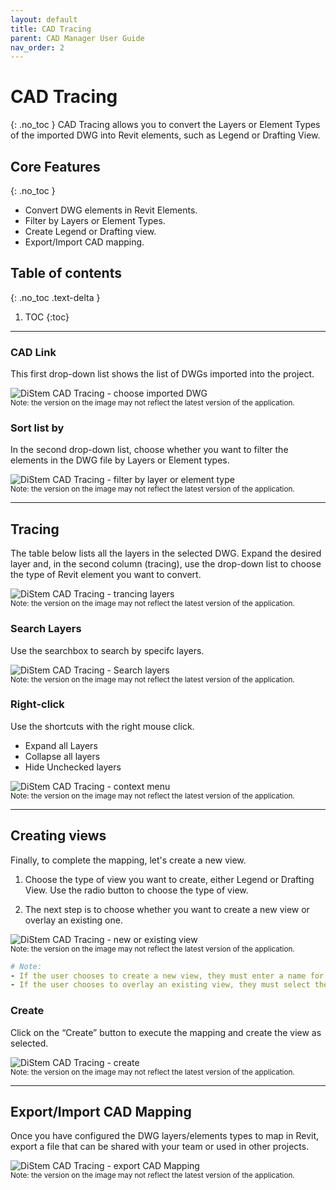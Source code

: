 ```yaml
---
layout: default
title: CAD Tracing
parent: CAD Manager User Guide
nav_order: 2
---
```


# CAD Tracing
{: .no_toc }
CAD Tracing allows you to convert the Layers or Element Types of the imported DWG into Revit elements, such as Legend or Drafting View.

## Core Features
{: .no_toc }
- Convert DWG elements in Revit Elements.
- Filter by Layers or Element Types.
- Create Legend or Drafting view.
- Export/Import CAD mapping.

## Table of contents
{: .no_toc .text-delta }

1. TOC
{:toc}

---

### CAD Link

This first drop-down list shows the list of DWGs imported into the project.

![DiStem CAD Tracing - choose imported DWG](../../../assets\images\CADManager\CT-CADLink.gif)  
<sub>Note: the version on the image may not reflect the latest version of the application.</sub>

### Sort list by

In the second drop-down list, choose whether you want to filter the elements in the DWG file by Layers or Element types.

![DiStem CAD Tracing - filter by layer or element type](../../../assets\images\CADManager\CT-SortList.gif)  
<sub>Note: the version on the image may not reflect the latest version of the application.</sub>

---

## Tracing

The table below lists all the layers in the selected DWG.
Expand the desired layer and, in the second column (tracing), use the drop-down list to choose the type of Revit element you want to convert.

![DiStem CAD Tracing - trancing layers](../../../assets\images\CADManager\CT-Tracing.gif)  
<sub>Note: the version on the image may not reflect the latest version of the application.</sub>

### Search Layers

Use the searchbox to search by specifc layers.

![DiStem CAD Tracing - Search layers](../../../assets\images\CADManager\CT-Search.gif)  
<sub>Note: the version on the image may not reflect the latest version of the application.</sub>

### Right-click

Use the shortcuts with the right mouse click.

- Expand all Layers
- Collapse all layers
- Hide Unchecked layers

![DiStem CAD Tracing - context menu](../../../assets\images\CADManager\CT-RightClick.gif)  
<sub>Note: the version on the image may not reflect the latest version of the application.</sub>

---

## Creating views

Finally, to complete the mapping, let's create a new view.

1. Choose the type of view you want to create, either Legend or Drafting View. Use the radio button to choose the type of view.

2. The next step is to choose whether you want to create a new view or overlay an existing one.

![DiStem CAD Tracing - new or existing view](../../../assets\images\CADManager\CT-View.gif)  
<sub>Note: the version on the image may not reflect the latest version of the application.</sub>

```yaml
# Note:
- If the user chooses to create a new view, they must enter a name for the view in the field below.
- If the user chooses to overlay an existing view, they must select the view they want to overlay.
```

### Create

Click on the “Create” button to execute the mapping and create the view as selected.

![DiStem CAD Tracing - create](../../../)  
<sub>Note: the version on the image may not reflect the latest version of the application.</sub>

---

## Export/Import CAD Mapping

Once you have configured the DWG layers/elements types to map in Revit, export a file that can be shared with your team or used in other projects.

![DiStem CAD Tracing - export CAD Mapping](../../../assets\images\CADManager\CT-ExportImport.gif)  
<sub>Note: the version on the image may not reflect the latest version of the application.</sub>